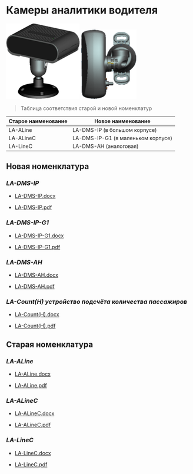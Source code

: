 # Камеры аналитики водителя

![DSMbig](../../img/DSM-cutout.webp)
![DMSsmall](../../img/linecdsm-cutout.png)

>Таблица соответствия старой и новой номенклатур

**Старое наименование** | **Новое наименование**
--- | ---
LA-ALine | LA-DMS-IP (в большом корпусе)
LA-ALineC | LA-DMS-IP-G1 (в маленьком корпусе)
LA-LineC | LA-DMS-AH (аналоговая)

## Новая номенклатура

### *LA-DMS-IP*

* [LA-DMS-IP.docx](passports\Несогласованные\Камеры_аналитики_водителя\Новые_названия\LA-DMS-IP.docx ':ignore')

* [LA-DMS-IP.pdf](passports\Несогласованные\Камеры_аналитики_водителя\Новые_названия\LA-DMS-IP.pdf ':ignore')

### *LA-DMS-IP-G1*

* [LA-DMS-IP-G1.docx](passports\Несогласованные\Камеры_аналитики_водителя\Новые_названия\LA-DMS-IP-G1.docx ':ignore')

* [LA-DMS-IP-G1.pdf](passports\Несогласованные\Камеры_аналитики_водителя\Новые_названия\LA-DMS-IP-G1.pdf ':ignore')

### *LA-DMS-AH*

* [LA-DMS-AH.docx](passports\Несогласованные\Камеры_аналитики_водителя\Новые_названия\LA-DMS-AH.docx ':ignore')

* [LA-DMS-AH.pdf](passports\Несогласованные\Камеры_аналитики_водителя\Новые_названия\LA-DMS-AH.pdf ':ignore')

### *LA-Сount(H) устройство подсчёта количества пассажиров*

* [LA-Сount(H).docx](passports\Несогласованные\Камеры_аналитики_водителя\Новые_названия\LA-Сount(H).docx ':ignore')

* [LA-Сount(H).pdf](passports\Несогласованные\Камеры_аналитики_водителя\Новые_названия\LA-Сount(H).pdf ':ignore')

## Старая номенклатура

### *LA-ALine*

* [LA-ALine.docx](passports\Несогласованные\Камеры_аналитики_водителя\Старые_названия\LA-ALine.docx ':ignore')

* [LA-ALine.pdf](passports\Несогласованные\Камеры_аналитики_водителя\Старые_названия\LA-ALine.pdf ':ignore')

### *LA-ALineC*

* [LA-ALineC.docx](passports\Несогласованные\Камеры_аналитики_водителя\Старые_названия\LA-ALineC.docx ':ignore')

* [LA-ALineC.pdf](passports\Несогласованные\Камеры_аналитики_водителя\Старые_названия\LA-ALineC.pdf ':ignore')

### *LA-LineC*

* [LA-LineC.docx](passports\Несогласованные\Камеры_аналитики_водителя\Старые_названия\LA-LineC.docx ':ignore')

* [LA-LineC.pdf](passports\Несогласованные\Камеры_аналитики_водителя\Старые_названия\LA-LineC.pdf ':ignore')